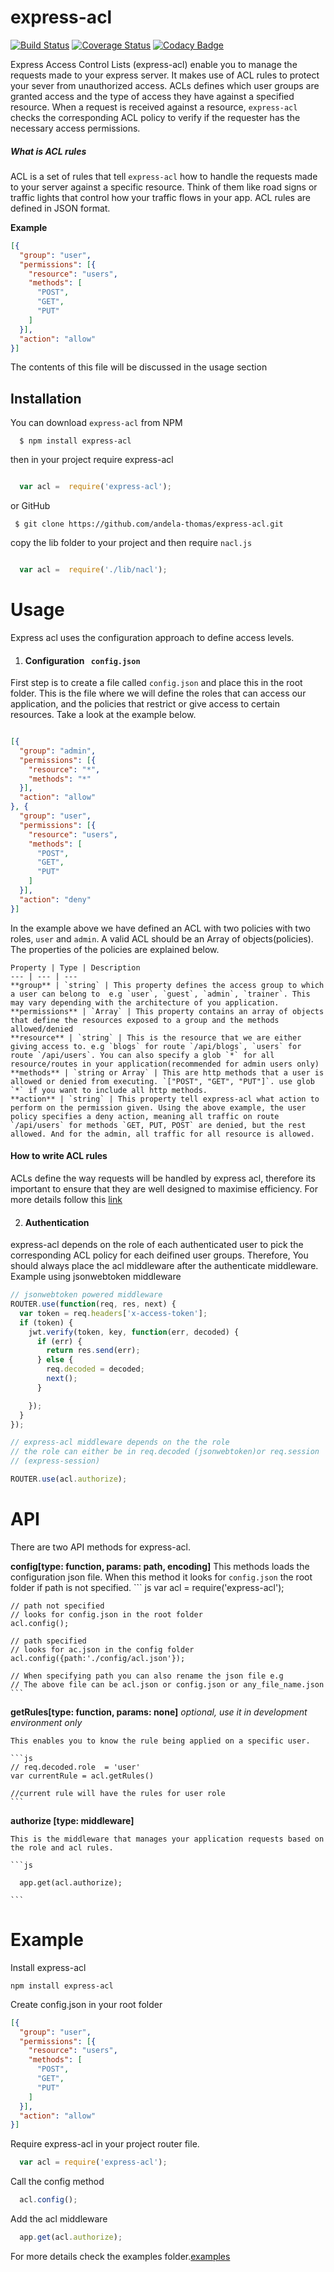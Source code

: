 # express-acl
[![Build Status](https://travis-ci.org/andela-thomas/express-acl.svg?branch=master)](https://travis-ci.org/andela-thomas/express-acl)
[![Coverage Status](https://coveralls.io/repos/github/andela-thomas/express-acl/badge.svg?branch=develop)](https://coveralls.io/github/andela-thomas/express-acl?branch=develop)
[![Codacy Badge](https://api.codacy.com/project/badge/grade/6cba987b85b84f11bb5ab0340388a556)](https://www.codacy.com/app/thomas-nyambati/express-acl)

Express Access Control Lists (express-acl) enable you to manage the requests made to your express server. It makes use of ACL rules to protect your sever from unauthorized access. ACLs defines which user groups are granted access and the type of access they have against a specified resource. When a request is received against a resource, `express-acl` checks the corresponding ACL policy to verify if the requester has the necessary access permissions.

##### What is ACL rules
ACL is a set of rules that tell `express-acl` how to handle the requests made to your server against a specific resource. Think of them like road signs or traffic lights that control how your traffic flows in your app. ACL rules are defined in JSON format.

**Example**
``` json
[{
  "group": "user",
  "permissions": [{
    "resource": "users",
    "methods": [
      "POST",
      "GET",
      "PUT"
    ]
  }],
  "action": "allow"
}]

```
The contents of this file will be discussed in the usage section


## Installation

You can download `express-acl` from NPM
```
  $ npm install express-acl

```

then in your project require express-acl

``` js

  var acl =  require('express-acl');

```

 or GitHub

 ```
  $ git clone https://github.com/andela-thomas/express-acl.git

  ```
copy the lib folder to your project and then require `nacl.js`

``` js

  var acl =  require('./lib/nacl');

```

# Usage

Express acl uses the configuration approach to define access levels.

1. #### Configuration ` config.json`
  First step is to create a file called `config.json` and place this in the root folder. This is the file where we will define the roles that can access our application, and the policies that restrict or give access to certain resources. Take a look at the example below.

  ```json

  [{
    "group": "admin",
    "permissions": [{
      "resource": "*",
      "methods": "*"
    }],
    "action": "allow"
  }, {
    "group": "user",
    "permissions": [{
      "resource": "users",
      "methods": [
        "POST",
        "GET",
        "PUT"
      ]
    }],
    "action": "deny"
  }]
```

  In the example above we have defined an ACL with two policies with two roles,  `user` and `admin`. A valid ACL should be an Array of objects(policies). The properties of the policies are explained below.

    Property | Type | Description
    --- | --- | ---
    **group** | `string` | This property defines the access group to which a user can belong to  e.g `user`, `guest`, `admin`, `trainer`. This may vary depending with the architecture of you application.
    **permissions** | `Array` | This property contains an array of objects that define the resources exposed to a group and the methods allowed/denied
    **resource** | `string` | This is the resource that we are either giving access to. e.g `blogs` for route `/api/blogs`, `users` for route `/api/users`. You can also specify a glob `*` for all resource/routes in your application(recommended for admin users only)
    **methods** | `string or Array` | This are http methods that a user is allowed or denied from executing. `["POST", "GET", "PUT"]`. use glob `*` if you want to include all http methods.
    **action** | `string` | This property tell express-acl what action to perform on the permission given. Using the above example, the user policy specifies a deny action, meaning all traffic on route `/api/users` for methods `GET, PUT, POST` are denied, but the rest allowed. And for the admin, all traffic for all resource is allowed.

  #### How to write ACL rules
  ACLs define the way requests will be handled by express acl, therefore its important to ensure that they are well designed to maximise efficiency. For more details follow this [link](https://github.com/andela-thomas/express-acl/wiki/How-to-write-effective-ACL-rules)

2. #### Authentication
express-acl depends on the role of each authenticated user to pick the corresponding ACL policy for each deifined user groups. Therefore, You should always place the acl middleware after the authenticate middleware. Example using jsonwebtoken middleware

  ``` js
  // jsonwebtoken powered middleware
  ROUTER.use(function(req, res, next) {
    var token = req.headers['x-access-token'];
    if (token) {
      jwt.verify(token, key, function(err, decoded) {
        if (err) {
          return res.send(err);
        } else {
          req.decoded = decoded;
          next();
        }

      });
    }
  });

  // express-acl middleware depends on the the role
  // the role can either be in req.decoded (jsonwebtoken)or req.session
  // (express-session)

  ROUTER.use(acl.authorize);
  ```
# API
There are two API methods for express-acl.

  **config[type: function, params: path, encoding]**
    This methods loads the configuration json file. When this method it looks for `config.json` the root folder if path is not specified.
    ``` js
    var acl = require('express-acl');

    // path not specified
    // looks for config.json in the root folder
    acl.config();

    // path specified
    // looks for ac.json in the config folder
    acl.config({path:'./config/acl.json'});

    // When specifying path you can also rename the json file e.g
    // The above file can be acl.json or config.json or any_file_name.json
    ```

  **getRules[type:  function, params: none]** _optional, use it in development environment only_

    This enables you to know the rule being applied on a specific user.

    ```js
    // req.decoded.role  = 'user'
    var currentRule = acl.getRules()

    //current rule will have the rules for user role
    ```
  **authorize [type: middleware]**

    This is the middleware that manages your application requests based on the role and acl rules.

    ```js

      app.get(acl.authorize);

    ```

# Example
Install express-acl
```
npm install express-acl
```

Create config.json in your root folder
``` json
[{
  "group": "user",
  "permissions": [{
    "resource": "users",
    "methods": [
      "POST",
      "GET",
      "PUT"
    ]
  }],
  "action": "allow"
}]
```

Require express-acl in your project router file.
```js
  var acl = require('express-acl');
```

Call the config method
```js
  acl.config();
```

Add the acl middleware
```js
  app.get(acl.authorize);
```

For more details check the examples folder.[examples](https://github.com/andela-thomas/express-acl/tree/master/examples)
